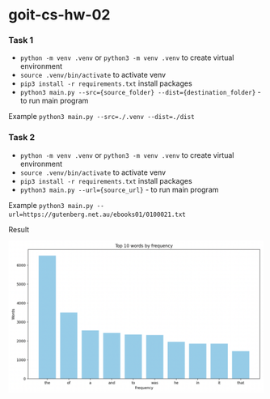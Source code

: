 # goit-cs-hw-02

### Task 1

- `python -m venv .venv` or `python3 -m venv .venv` to create virtual environment
- `source .venv/bin/activate` to activate venv
- `pip3 install -r requirements.txt` install packages
- `python3 main.py --src={source_folder} --dist={destination_folder}` - to run main program

Example `python3 main.py --src=./.venv --dist=./dist`

### Task 2

- `python -m venv .venv` or `python3 -m venv .venv` to create virtual environment
- `source .venv/bin/activate` to activate venv
- `pip3 install -r requirements.txt` install packages
- `python3 main.py --url={source_url}` - to run main program

Example `python3 main.py --url=https://gutenberg.net.au/ebooks01/0100021.txt`

Result 

![diagram](./task_2/Result.png)
